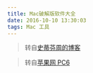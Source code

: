 ```yaml
---
title: Mac破解版软件大全
date: 2016-10-10 13:30:03
tags: Mac 工具  
---
```


> 转自[史蒂芬周的博客](http://www.sdifenzhou.com/page/6/)

> 转自[苹果网 PC6 ](http://www.pc6.com/mac/soft/)


<!-- more -->